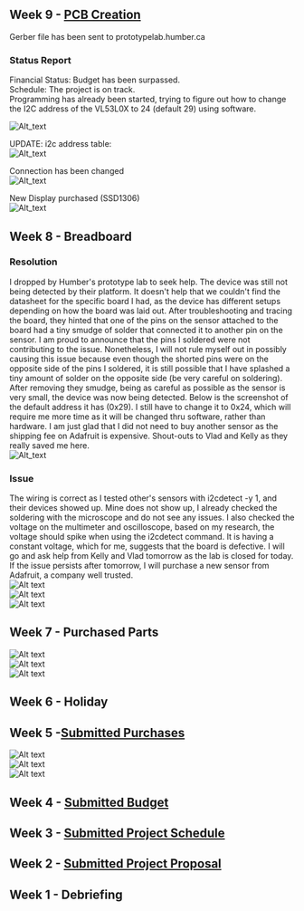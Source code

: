 ## Week 9 - [PCB Creation](https://github.com/AldousMendoza/ObstructionSensor/blob/master/ProjectDocumentation/Obstruction%20Sensor%20PCB%20Sketch.fzz)
Gerber file has been sent to prototypelab.humber.ca

### Status Report
Financial Status: Budget has been surpassed.  
Schedule: The project is on track.  
Programming has already been started, trying to figure out how to change the I2C address of the VL53L0X to 24 (default 29) using software.  

![Alt_text](https://github.com/AldousMendoza/ObstructionSensor/blob/master/ProjectDocumentation/Obstruction%20Sensor%20PCB%20Sketch_pcb.png?raw=true)  

UPDATE:
i2c address table:  
![Alt_text](https://github.com/AldousMendoza/ObstructionSensor/blob/master/ProjectDocumentation/Purchases/i2cNEW.jpg?raw=true)  

Connection has been changed  
![Alt_text](https://github.com/AldousMendoza/ObstructionSensor/blob/master/ProjectDocumentation/Purchases/circuit.jpg?raw=true)  

New Display purchased (SSD1306)  
![Alt_text](https://github.com/AldousMendoza/ObstructionSensor/blob/master/ProjectDocumentation/Purchases/ssd1306.jpg?raw=true)

## Week 8 - Breadboard

### Resolution
I dropped by Humber's prototype lab to seek help.
The device was still not being detected by their platform.
It doesn't help that we couldn't find the datasheet for the specific board I had, as the device has different setups depending on how the board was laid out.
After troubleshooting and tracing the board, they hinted that one of the pins on the sensor attached to the board had a tiny smudge of solder that connected it to another pin on the sensor.
I am proud to announce that the pins I soldered were not contributing to the issue.
Nonetheless, I will not rule myself out in possibly causing this issue because even though the shorted pins were on the opposite side of the pins I soldered, it is still possible that I have splashed a tiny amount of solder on the opposite side (be very careful on soldering).
After removing they smudge, being as careful as possible as the sensor is very small, the device was now being detected.
Below is the screenshot of the default address it has (0x29).
I still have to change it to 0x24, which will require me more time as it will be changed thru software, rather than hardware.
I am just glad that I did not need to buy another sensor as the shipping fee on Adafruit is expensive.
Shout-outs to Vlad and Kelly as they really saved me here.  
![Alt_text](https://github.com/AldousMendoza/ObstructionSensor/blob/master/ProjectDocumentation/Purchases/defaultAddress.jpg?raw=true)


### Issue
The wiring is correct as I tested other's sensors with i2cdetect -y 1, and their devices showed up.
Mine does not show up, I already checked the soldering with the microscope and do not see any issues.
I also checked the voltage on the multimeter and oscilloscope, based on my research, the voltage should spike when using the i2cdetect command.
It is having a constant voltage, which for me, suggests that the board is defective.
I will go and ask help from Kelly and Vlad tomorrow as the lab is closed for today.
If the issue persists after tomorrow, I will purchase a new sensor from Adafruit, a company well trusted.  
![Alt text](https://github.com/AldousMendoza/ObstructionSensor/blob/master/ProjectDocumentation/Purchases/boardConnect.jpg?raw=true)  
![Alt text](https://github.com/AldousMendoza/ObstructionSensor/blob/master/ProjectDocumentation/Purchases/piConnect.jpg?raw=true)  
![Alt text](https://github.com/AldousMendoza/ObstructionSensor/blob/master/ProjectDocumentation/Purchases/wholeConnect.jpg?raw=true)

## Week 7 - Purchased Parts
![Alt text](https://github.com/AldousMendoza/ObstructionSensor/blob/master/ProjectDocumentation/Purchases/Display.jpg?raw=true)  
![Alt text](https://github.com/AldousMendoza/ObstructionSensor/blob/master/ProjectDocumentation/Purchases/Wires.jpg?raw=true)  
![Alt text](https://github.com/AldousMendoza/ObstructionSensor/blob/master/ProjectDocumentation/Purchases/ToF.jpg?raw=true)

## Week 6 - Holiday

## Week 5 -[Submitted Purchases](https://github.com/AldousMendoza/ObstructionSensor/blob/master/ProjectDocumentation/Purchases.docx)  
![Alt text](https://github.com/AldousMendoza/ObstructionSensor/blob/master/ProjectDocumentation/Purchases/4-Digit%207-Segment%20Display.png?raw=true)  
![Alt text](https://github.com/AldousMendoza/ObstructionSensor/blob/master/ProjectDocumentation/Purchases/Cables.png?raw=true)  
![Alt text](https://github.com/AldousMendoza/ObstructionSensor/blob/master/ProjectDocumentation/Purchases/ToF.png?raw=true)

## Week 4 - [Submitted Budget](https://github.com/AldousMendoza/ObstructionSensor/blob/master/ProjectDocumentation/Budget.xlsx)

## Week 3 - [Submitted Project Schedule](https://github.com/AldousMendoza/ObstructionSensor/blob/master/ProjectDocumentation/Project%20Schedule.mpp)

## Week 2 - [Submitted Project Proposal](https://github.com/AldousMendoza/ObstructionSensor/blob/master/ProjectDocumentation/Project%20Proposal.xlsx)

## Week 1 - Debriefing
